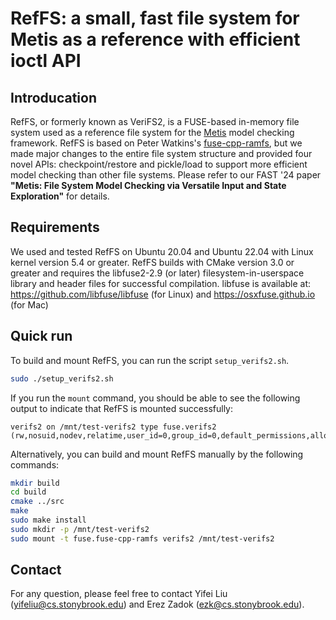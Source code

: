 # RefFS: a small, fast file system for Metis as a reference with efficient ioctl API

## Introducation

RefFS, or formerly known as VeriFS2, is a FUSE-based in-memory file system used as 
a reference file system for the [Metis](https://github.com/sbu-fsl/nfs-validator) model 
checking framework.  RefFS is based on Peter Watkins's [fuse-cpp-ramfs](https://github.com/watkipet/fuse-cpp-ramfs),
but we made major changes to the entire file system structure and provided 
four novel APIs: checkpoint/restore and pickle/load to support more 
efficient model checking than other file systems.  Please refer to our 
FAST '24 paper **"Metis: File System Model Checking via Versatile Input and State Exploration"**
for details.

## Requirements

We used and tested RefFS on Ubuntu 20.04 and Ubuntu 22.04 with Linux kernel version 
5.4 or greater.  RefFS builds 
with CMake version 3.0 or greater and requires the libfuse2-2.9 (or later) filesystem-in-userspace 
library and header files for successful compilation. libfuse is available at: 
https://github.com/libfuse/libfuse (for Linux) and
https://osxfuse.github.io (for Mac)

## Quick run

To build and mount RefFS, you can run the script `setup_verifs2.sh`.

```bash 
sudo ./setup_verifs2.sh
```

If you run the `mount` command, you should be able to see the following 
output to indicate that RefFS is mounted successfully:

```
verifs2 on /mnt/test-verifs2 type fuse.verifs2 (rw,nosuid,nodev,relatime,user_id=0,group_id=0,default_permissions,allow_other)
```

Alternatively, you can build and mount RefFS manually by the following commands:

```bash
mkdir build
cd build
cmake ../src
make
sudo make install
sudo mkdir -p /mnt/test-verifs2
sudo mount -t fuse.fuse-cpp-ramfs verifs2 /mnt/test-verifs2
```

## Contact 
For any question, please feel free to contact Yifei Liu ([yifeliu@cs.stonybrook.edu](mailto:yifeliu@cs.stonybrook.edu))
and Erez Zadok ([ezk@cs.stonybrook.edu](mailto:ezk@cs.stonybrook.edu)).
